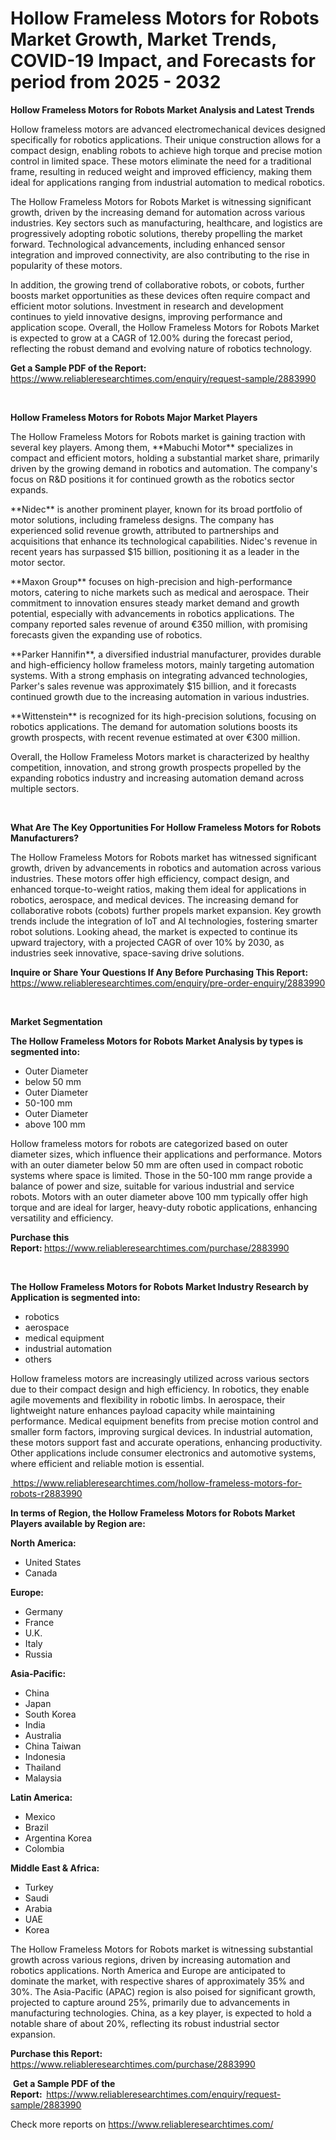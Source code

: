 <p><h1>Hollow Frameless Motors for Robots Market Growth, Market Trends, COVID-19 Impact, and Forecasts for period from 2025 - 2032</h1></p><p><strong>Hollow Frameless Motors for Robots Market Analysis and Latest Trends</strong></p>
<p><p>Hollow frameless motors are advanced electromechanical devices designed specifically for robotics applications. Their unique construction allows for a compact design, enabling robots to achieve high torque and precise motion control in limited space. These motors eliminate the need for a traditional frame, resulting in reduced weight and improved efficiency, making them ideal for applications ranging from industrial automation to medical robotics.</p><p>The Hollow Frameless Motors for Robots Market is witnessing significant growth, driven by the increasing demand for automation across various industries. Key sectors such as manufacturing, healthcare, and logistics are progressively adopting robotic solutions, thereby propelling the market forward. Technological advancements, including enhanced sensor integration and improved connectivity, are also contributing to the rise in popularity of these motors.</p><p>In addition, the growing trend of collaborative robots, or cobots, further boosts market opportunities as these devices often require compact and efficient motor solutions. Investment in research and development continues to yield innovative designs, improving performance and application scope. Overall, the Hollow Frameless Motors for Robots Market is expected to grow at a CAGR of 12.00% during the forecast period, reflecting the robust demand and evolving nature of robotics technology.</p></p>
<p><strong>Get a Sample PDF of the Report:&nbsp;</strong> <a href="https://www.reliableresearchtimes.com/enquiry/request-sample/2883990?utm_campaign=2237&utm_medium=2&utm_source=Github&utm_content=ia&utm_term=13032025&utm_id=hollow-frameless-motors-for-robots">https://www.reliableresearchtimes.com/enquiry/request-sample/2883990</a></p>
<p>&nbsp;</p>
<p><strong>Hollow Frameless Motors for Robots Major Market Players</strong></p>
<p><p>The Hollow Frameless Motors for Robots market is gaining traction with several key players. Among them, **Mabuchi Motor** specializes in compact and efficient motors, holding a substantial market share, primarily driven by the growing demand in robotics and automation. The company's focus on R&D positions it for continued growth as the robotics sector expands.</p><p>**Nidec** is another prominent player, known for its broad portfolio of motor solutions, including frameless designs. The company has experienced solid revenue growth, attributed to partnerships and acquisitions that enhance its technological capabilities. Nidec's revenue in recent years has surpassed $15 billion, positioning it as a leader in the motor sector.</p><p>**Maxon Group** focuses on high-precision and high-performance motors, catering to niche markets such as medical and aerospace. Their commitment to innovation ensures steady market demand and growth potential, especially with advancements in robotics applications. The company reported sales revenue of around €350 million, with promising forecasts given the expanding use of robotics.</p><p>**Parker Hannifin**, a diversified industrial manufacturer, provides durable and high-efficiency hollow frameless motors, mainly targeting automation systems. With a strong emphasis on integrating advanced technologies, Parker's sales revenue was approximately $15 billion, and it forecasts continued growth due to the increasing automation in various industries.</p><p>**Wittenstein** is recognized for its high-precision solutions, focusing on robotics applications. The demand for automation solutions boosts its growth prospects, with recent revenue estimated at over €300 million.</p><p>Overall, the Hollow Frameless Motors market is characterized by healthy competition, innovation, and strong growth prospects propelled by the expanding robotics industry and increasing automation demand across multiple sectors.</p></p>
<p>&nbsp;</p>
<p><strong>What Are The Key Opportunities For Hollow Frameless Motors for Robots Manufacturers?</strong></p>
<p><p>The Hollow Frameless Motors for Robots market has witnessed significant growth, driven by advancements in robotics and automation across various industries. These motors offer high efficiency, compact design, and enhanced torque-to-weight ratios, making them ideal for applications in robotics, aerospace, and medical devices. The increasing demand for collaborative robots (cobots) further propels market expansion. Key growth trends include the integration of IoT and AI technologies, fostering smarter robot solutions. Looking ahead, the market is expected to continue its upward trajectory, with a projected CAGR of over 10% by 2030, as industries seek innovative, space-saving drive solutions.</p></p>
<p><strong>Inquire or Share Your Questions If Any Before Purchasing This Report:</strong> <a href="https://www.reliableresearchtimes.com/enquiry/pre-order-enquiry/2883990?utm_campaign=2237&utm_medium=2&utm_source=Github&utm_content=ia&utm_term=13032025&utm_id=hollow-frameless-motors-for-robots">https://www.reliableresearchtimes.com/enquiry/pre-order-enquiry/2883990</a></p>
<p>&nbsp;</p>
<p><strong>Market Segmentation</strong></p>
<p><strong>The Hollow Frameless Motors for Robots Market Analysis by types is segmented into:</strong></p>
<p><ul><li>Outer Diameter</li><li>below 50 mm</li><li>Outer Diameter</li><li>50-100 mm</li><li>Outer Diameter</li><li>above 100 mm</li></ul></p>
<p><p>Hollow frameless motors for robots are categorized based on outer diameter sizes, which influence their applications and performance. Motors with an outer diameter below 50 mm are often used in compact robotic systems where space is limited. Those in the 50-100 mm range provide a balance of power and size, suitable for various industrial and service robots. Motors with an outer diameter above 100 mm typically offer high torque and are ideal for larger, heavy-duty robotic applications, enhancing versatility and efficiency.</p></p>
<p><strong>Purchase this Report:&nbsp;</strong><a href="https://www.reliableresearchtimes.com/purchase/2883990?utm_campaign=2237&utm_medium=2&utm_source=Github&utm_content=ia&utm_term=13032025&utm_id=hollow-frameless-motors-for-robots">https://www.reliableresearchtimes.com/purchase/2883990</a></p>
<p>&nbsp;</p>
<p><strong>The Hollow Frameless Motors for Robots Market Industry Research by Application is segmented into:</strong></p>
<p><ul><li>robotics</li><li>aerospace</li><li>medical equipment</li><li>industrial automation</li><li>others</li></ul></p>
<p><p>Hollow frameless motors are increasingly utilized across various sectors due to their compact design and high efficiency. In robotics, they enable agile movements and flexibility in robotic limbs. In aerospace, their lightweight nature enhances payload capacity while maintaining performance. Medical equipment benefits from precise motion control and smaller form factors, improving surgical devices. In industrial automation, these motors support fast and accurate operations, enhancing productivity. Other applications include consumer electronics and automotive systems, where efficient and reliable motion is essential.</p></p>
<p><a href="https://www.reliableresearchtimes.com/hollow-frameless-motors-for-robots-r2883990?utm_campaign=2237&utm_medium=2&utm_source=Github&utm_content=ia&utm_term=13032025&utm_id=hollow-frameless-motors-for-robots">&nbsp;https://www.reliableresearchtimes.com/hollow-frameless-motors-for-robots-r2883990</a></p>
<p><strong>In terms of Region, the Hollow Frameless Motors for Robots Market Players available by Region are:</strong></p>
<p>
    <p> <strong> North America: </strong>
        <ul>
            <li>United States</li>
            <li>Canada</li>
        </ul>
        </p> 
    <p> <strong> Europe: </strong>
        <ul>
            <li>Germany</li>
            <li>France</li>
            <li>U.K.</li>
            <li>Italy</li>
            <li>Russia</li>
        </ul>
        </p> 
    <p> <strong> Asia-Pacific: </strong>
        <ul>
            <li>China</li>
            <li>Japan</li>
            <li>South Korea</li>
            <li>India</li>
            <li>Australia</li>
            <li>China Taiwan</li>
            <li>Indonesia</li>
            <li>Thailand</li>
            <li>Malaysia</li>
        </ul>
        </p> 
    <p> <strong> Latin America: </strong>
        <ul>
            <li>Mexico</li>
            <li>Brazil</li>
            <li>Argentina Korea</li>
            <li>Colombia</li>
        </ul>
        </p> 
    <p> <strong> Middle East & Africa: </strong>
        <ul>
            <li>Turkey</li>
            <li>Saudi</li>
            <li>Arabia</li>
            <li>UAE</li>
            <li>Korea</li>
        </ul>
    </p>
    </p>
<p><p>The Hollow Frameless Motors for Robots market is witnessing substantial growth across various regions, driven by increasing automation and robotics applications. North America and Europe are anticipated to dominate the market, with respective shares of approximately 35% and 30%. The Asia-Pacific (APAC) region is also poised for significant growth, projected to capture around 25%, primarily due to advancements in manufacturing technologies. China, as a key player, is expected to hold a notable share of about 20%, reflecting its robust industrial sector expansion.</p></p>
<p><strong>Purchase this Report: </strong><a href="https://www.reliableresearchtimes.com/purchase/2883990?utm_campaign=2237&utm_medium=2&utm_source=Github&utm_content=ia&utm_term=13032025&utm_id=hollow-frameless-motors-for-robots">https://www.reliableresearchtimes.com/purchase/2883990</a></p>
<p>&nbsp;<strong>Get a Sample PDF of the Report:&nbsp;&nbsp;</strong><a href="https://www.reliableresearchtimes.com/enquiry/request-sample/2883990?utm_campaign=2237&utm_medium=2&utm_source=Github&utm_content=ia&utm_term=13032025&utm_id=hollow-frameless-motors-for-robots">https://www.reliableresearchtimes.com/enquiry/request-sample/2883990</a></p>
<p><strong></strong></p>
<p>Check more reports on <a href="https://www.reliableresearchtimes.com/?utm_campaign=2237&utm_medium=2&utm_source=Github&utm_content=ia&utm_term=13032025&utm_id=hollow-frameless-motors-for-robots">https://www.reliableresearchtimes.com/</a></p>